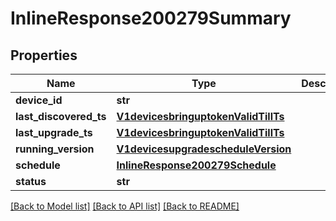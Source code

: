 # InlineResponse200279Summary

## Properties
Name | Type | Description | Notes
------------ | ------------- | ------------- | -------------
**device_id** | **str** |  | [optional] 
**last_discovered_ts** | [**V1devicesbringuptokenValidTillTs**](V1devicesbringuptokenValidTillTs.md) |  | [optional] 
**last_upgrade_ts** | [**V1devicesbringuptokenValidTillTs**](V1devicesbringuptokenValidTillTs.md) |  | [optional] 
**running_version** | [**V1devicesupgradescheduleVersion**](V1devicesupgradescheduleVersion.md) |  | [optional] 
**schedule** | [**InlineResponse200279Schedule**](InlineResponse200279Schedule.md) |  | [optional] 
**status** | **str** |  | [optional] 

[[Back to Model list]](../README.md#documentation-for-models) [[Back to API list]](../README.md#documentation-for-api-endpoints) [[Back to README]](../README.md)

